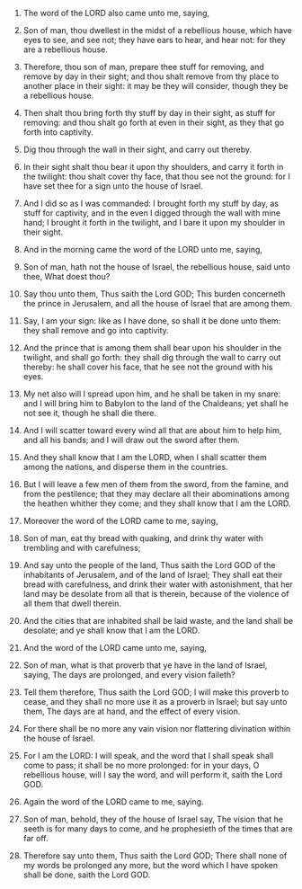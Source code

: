 1. The word of the LORD also came unto me, saying,

2. Son of man,
thou dwellest in the midst of a rebellious house, which have eyes to
see, and see not; they have ears to hear, and hear not: for they are a
rebellious house.

3. Therefore, thou son of man, prepare thee stuff for removing, and
remove by day in their sight; and thou shalt remove from thy place to
another place in their sight: it may be they will consider, though
they be a rebellious house.

4. Then shalt thou bring forth thy stuff by day in their sight, as
stuff for removing: and thou shalt go forth at even in their sight, as
they that go forth into captivity.

5. Dig thou through the wall in their sight, and carry out thereby.

6. In their sight shalt thou bear it upon thy shoulders, and carry
it forth in the twilight: thou shalt cover thy face, that thou see not
the ground: for I have set thee for a sign unto the house of Israel.

7. And I did so as I was commanded: I brought forth my stuff by day,
as stuff for captivity, and in the even I digged through the wall with
mine hand; I brought it forth in the twilight, and I bare it upon my
shoulder in their sight.

8. And in the morning came the word of the LORD unto me, saying,

9. Son of man, hath not the house of Israel, the rebellious house,
said unto thee, What doest thou?

10. Say thou unto them, Thus saith
the Lord GOD; This burden concerneth the prince in Jerusalem, and all
the house of Israel that are among them.

11. Say, I am your sign: like as I have done, so shall it be done
unto them: they shall remove and go into captivity.

12. And the prince that is among them shall bear upon his shoulder
in the twilight, and shall go forth: they shall dig through the wall
to carry out thereby: he shall cover his face, that he see not the
ground with his eyes.

13. My net also will I spread upon him, and he shall be taken in my
snare: and I will bring him to Babylon to the land of the Chaldeans;
yet shall he not see it, though he shall die there.

14. And I will scatter toward every wind all that are about him to
help him, and all his bands; and I will draw out the sword after them.

15. And they shall know that I am the LORD, when I shall scatter
them among the nations, and disperse them in the countries.

16. But I will leave a few men of them from the sword, from the
famine, and from the pestilence; that they may declare all their
abominations among the heathen whither they come; and they shall know
that I am the LORD.

17. Moreover the word of the LORD came to me, saying,

18. Son of
man, eat thy bread with quaking, and drink thy water with trembling
and with carefulness;

19. And say unto the people of the land, Thus
saith the Lord GOD of the inhabitants of Jerusalem, and of the land of
Israel; They shall eat their bread with carefulness, and drink their
water with astonishment, that her land may be desolate from all that
is therein, because of the violence of all them that dwell therein.

20. And the cities that are inhabited shall be laid waste, and the
land shall be desolate; and ye shall know that I am the LORD.

21. And the word of the LORD came unto me, saying,

22. Son of man,
what is that proverb that ye have in the land of Israel, saying, The
days are prolonged, and every vision faileth?

23. Tell them
therefore, Thus saith the Lord GOD; I will make this proverb to cease,
and they shall no more use it as a proverb in Israel; but say unto
them, The days are at hand, and the effect of every vision.

24. For there shall be no more any vain vision nor flattering
divination within the house of Israel.

25. For I am the LORD: I will speak, and the word that I shall speak
shall come to pass; it shall be no more prolonged: for in your days, O
rebellious house, will I say the word, and will perform it, saith the
Lord GOD.

26. Again the word of the LORD came to me, saying.

27. Son of man, behold, they of the house of Israel say, The vision
that he seeth is for many days to come, and he prophesieth of the
times that are far off.

28. Therefore say unto them, Thus saith the Lord GOD; There shall
none of my words be prolonged any more, but the word which I have
spoken shall be done, saith the Lord GOD.